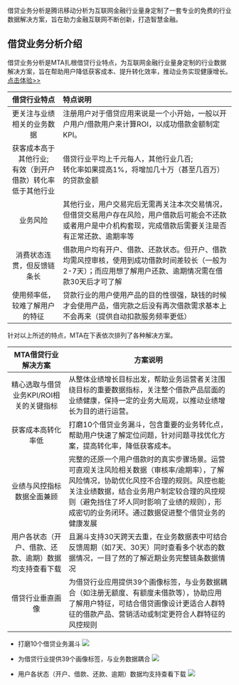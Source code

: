 借贷业务分析是腾讯移动分析为互联网金融行业量身定制了一套专业的免费的行业数据解决方案，旨在助力金融互联网不断创新，打造智慧金融。

## 借贷业务分析介绍
借贷业务分析是MTA扎根借贷行业特点，为互联网金融行业量身定制的行业数据解决方案，旨在帮助用户降低获客成本、提升转化效率，推动业务实现健康增长。
[点击体验>>](http://mta.qq.com/mta/businessLoan/ctr_business_loan_funnel?app_id=1)

|借贷行业特点|特点说明|
| :---:|:----|
|更关注与业绩相关的业务数据| 注册用户对于借贷应用来说是一个小开始，一般以开户用户/借款用户来计算ROI，以成功借款金额制定KPI。
|获客成本高于其他行业;<br>有效（到开户借款）转化率低于其他行业|借贷行业平均上千元每人，其他行业几百;<br>转化率如果提高1%，将增加几十万（甚至几百万）的贷款金额|
|业务风险|其他行业，用户交易完后无需再关注本次交易情况，但借贷交易用户存在风险，用户借款后可能会不还款或者用户是中介机构套现，完成借款后需要关注是否有正常还款、逾期率等	|
|消费状态连贯，但反馈链条长|借款用户均有开户、借款、还款状态。但开户、借款均需风控审核，使用到成功借款时间差较长（一般为2-7天）；而应用想了解用户还款、逾期情况需在借款30天后才可了解	|
|使用频率低，较难了解用户的特征|贷款行业的用户使用产品的目的性很强，缺钱的时候才会使用产品，借完款之后没有再次借款需求基本上不会再来（提供自动扣款服务频率更低）	|

针对以上所述的特点，MTA在下表依次排列了各种解决方案。

|MTA借贷行业解决方案|方案说明|
| :----:|----|
|精心选取与借贷业务KPI/ROI相关的关键指标|从整体业绩增长目标出发，帮助业务运营者关注围绕目标的重要数据指标，关注整个借款产品层面的业绩健康，保持一定的业务大局观，以推动业绩增长为目的进行运营。|
|获客成本高转化率低|打磨10个借贷业务漏斗，包含重要的业务转化点，帮助用户快速了解定位问题，针对问题寻找优化方案，提高转化率，降低获客成本。 |
|业绩与风控指标数据全面兼顾|完整的还原一个用户借款时的真实步骤场景。运营可直观关注风险相关数据（审核率/逾期率），了解风险情况，协助优化风控不合理的规则。风控也能关注业绩数据，结合业务用户制定较合理的风控规则（避免挡住了坏人同时影响了业绩的规则），形成密切的业务闭环。通过数据促进整个借贷业务的健康发展|
|用户各状态（开户、借款、还款、逾期）数据均支持查看下载|且漏斗支持30天跨天去重，在业务数据表中可结合反馈周期（如7天、30天）同时查看多个状态的数据情况，一目了然的了解近期业务完整链条数据情况|
|借贷行业垂直画像|为借贷行业应用提供39个画像标签，与业务数据耦合（如注册无额度、有额度未借款等），协助应用了解用户特征，可结合借贷画像设计更适合人群特征的借款产品、营销活动或制定更符合人群特征的风控规则|

- 打磨10个借贷业务漏斗
![](http://imgcache.tcecqpoc.fsphere.cn/image/main.qcloudimg.com/raw/822a96021413c507e81670366dd48b59.png)

- 为借贷行业提供39个画像标签，与业务数据耦合
![](http://imgcache.tcecqpoc.fsphere.cn/image/main.qcloudimg.com/raw/0ca444273634d72acaaaa6bfa212e7bd.png)


- 用户各状态（开户、借款、还款、逾期）数据均支持查看下载
![](http://imgcache.tcecqpoc.fsphere.cn/image/main.qcloudimg.com/raw/8b316468301385b6ebe2314216467b52.png)